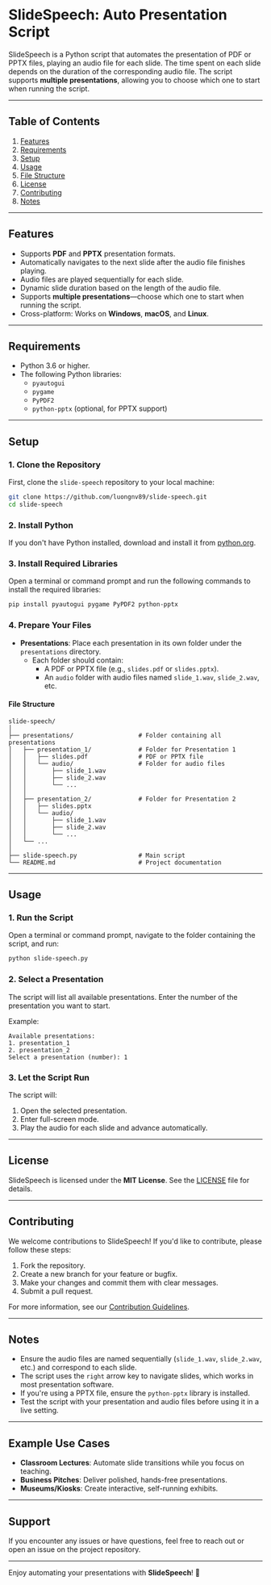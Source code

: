 # SlideSpeech: Auto Presentation Script

SlideSpeech is a Python script that automates the presentation of PDF or PPTX files, playing an audio file for each slide. The time spent on each slide depends on the duration of the corresponding audio file. The script supports **multiple presentations**, allowing you to choose which one to start when running the script.

---

## Table of Contents
1. [Features](#features)
2. [Requirements](#requirements)
3. [Setup](#setup)
4. [Usage](#usage)
5. [File Structure](#file-structure)
6. [License](#license)
7. [Contributing](#contributing)
8. [Notes](#notes)

---

## Features
- Supports **PDF** and **PPTX** presentation formats.
- Automatically navigates to the next slide after the audio file finishes playing.
- Audio files are played sequentially for each slide.
- Dynamic slide duration based on the length of the audio file.
- Supports **multiple presentations**—choose which one to start when running the script.
- Cross-platform: Works on **Windows**, **macOS**, and **Linux**.

---

## Requirements
- Python 3.6 or higher.
- The following Python libraries:
  - `pyautogui`
  - `pygame`
  - `PyPDF2`
  - `python-pptx` (optional, for PPTX support)

---

## Setup

### 1. Clone the Repository
First, clone the `slide-speech` repository to your local machine:

```bash
git clone https://github.com/luongnv89/slide-speech.git
cd slide-speech
```

### 2. Install Python
If you don't have Python installed, download and install it from [python.org](https://www.python.org/downloads/).

### 3. Install Required Libraries
Open a terminal or command prompt and run the following commands to install the required libraries:

```bash
pip install pyautogui pygame PyPDF2 python-pptx
```

### 4. Prepare Your Files
- **Presentations**: Place each presentation in its own folder under the `presentations` directory.
  - Each folder should contain:
    - A PDF or PPTX file (e.g., `slides.pdf` or `slides.pptx`).
    - An `audio` folder with audio files named `slide_1.wav`, `slide_2.wav`, etc.

#### File Structure
```
slide-speech/
│
├── presentations/                  # Folder containing all presentations
│   ├── presentation_1/             # Folder for Presentation 1
│   │   ├── slides.pdf              # PDF or PPTX file
│   │   └── audio/                  # Folder for audio files
│   │       ├── slide_1.wav
│   │       ├── slide_2.wav
│   │       └── ...
│   │
│   ├── presentation_2/             # Folder for Presentation 2
│   │   ├── slides.pptx
│   │   └── audio/
│   │       ├── slide_1.wav
│   │       ├── slide_2.wav
│   │       └── ...
│   └── ...
│
├── slide-speech.py                 # Main script
└── README.md                       # Project documentation
```

---

## Usage

### 1. Run the Script
Open a terminal or command prompt, navigate to the folder containing the script, and run:

```bash
python slide-speech.py
```

### 2. Select a Presentation
The script will list all available presentations. Enter the number of the presentation you want to start.

Example:
```
Available presentations:
1. presentation_1
2. presentation_2
Select a presentation (number): 1
```

### 3. Let the Script Run
The script will:
1. Open the selected presentation.
2. Enter full-screen mode.
3. Play the audio for each slide and advance automatically.

---

## License
SlideSpeech is licensed under the **MIT License**. See the [LICENSE](LICENSE) file for details.

---

## Contributing
We welcome contributions to SlideSpeech! If you'd like to contribute, please follow these steps:
1. Fork the repository.
2. Create a new branch for your feature or bugfix.
3. Make your changes and commit them with clear messages.
4. Submit a pull request.

For more information, see our [Contribution Guidelines](CONTRIBUTING.md).

---

## Notes
- Ensure the audio files are named sequentially (`slide_1.wav`, `slide_2.wav`, etc.) and correspond to each slide.
- The script uses the `right` arrow key to navigate slides, which works in most presentation software.
- If you're using a PPTX file, ensure the `python-pptx` library is installed.
- Test the script with your presentation and audio files before using it in a live setting.

---

## Example Use Cases
- **Classroom Lectures**: Automate slide transitions while you focus on teaching.
- **Business Pitches**: Deliver polished, hands-free presentations.
- **Museums/Kiosks**: Create interactive, self-running exhibits.

---

## Support
If you encounter any issues or have questions, feel free to reach out or open an issue on the project repository.

---

Enjoy automating your presentations with **SlideSpeech**! 🚀